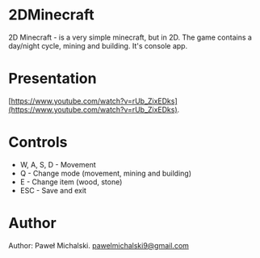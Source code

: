 # 2DMinecraft

2D Minecraft - is a very simple minecraft, but in 2D. The game contains a day/night cycle, mining and building. It's console app.

# Presentation

[https://www.youtube.com/watch?v=rUb_ZixEDks](https://www.youtube.com/watch?v=rUb_ZixEDks).

# Controls

- W, A, S, D - Movement
- Q - Change mode (movement, mining and building)
- E - Change item (wood, stone)
- ESC - Save and exit

# Author

Author: Paweł Michalski. <pawelmichalski9@gmail.com>

